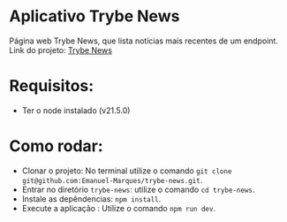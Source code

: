 # Aplicativo Trybe News

Página web Trybe News, que lista notícias mais recentes de um endpoint.
Link do projeto: [Trybe News](https://emanuel-marques.github.io/trybe-news/)
# Requisitos:
- Ter o node instalado (v21.5.0)

# Como rodar: 
- Clonar o projeto: No terminal utilize o comando  `git clone git@github.com:Emanuel-Marques/trybe-news.git`.
- Entrar no diretório `trybe-news`: utilize o comando `cd trybe-news`.
- Instale as depêndencias: `npm install`.
- Execute a aplicação : Utilize o comando `npm run dev`.
